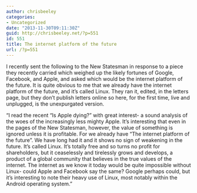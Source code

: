 ```yaml
---
author: chrisbeeley
categories:
- Uncategorized
date: "2013-11-30T09:11:30Z"
guid: http://chrisbeeley.net/?p=551
id: 551
title: The internet platform of the future
url: /?p=551
---
```


I recently sent the following to the New Statesman in response to a piece they recently carried which weighed up the likely fortunes of Google, Facebook, and Apple, and asked which would be the internet platform of the future. It is quite obvious to me that we already have the internet platform of the future, and it’s called Linux. They ran it, edited, in the letters page, but they don’t publish letters online so here, for the first time, live and unplugged, is the unexpurgated version.

“I read the recent “Is Apple dying?” with great interest- a sound analysis of the woes of the increasingly less mighty Apple. It’s interesting that even in the pages of the New Statesman, however, the value of something is ignored unless it is profitable. For we already have “The internet platform of the future”. We have long had it and it shows no sign of weakening in the future. It’s called Linux. It’s totally free and so turns no profit for shareholders, but it ceaselessly and tirelessly grows and develops, a product of a global community that believes in the true values of the internet. The internet as we know it today would be quite impossible without Linux- could Apple and Facebook say the same? Google perhaps could, but it’s interesting to note their heavy use of Linux, most notably within the Android operating system.”